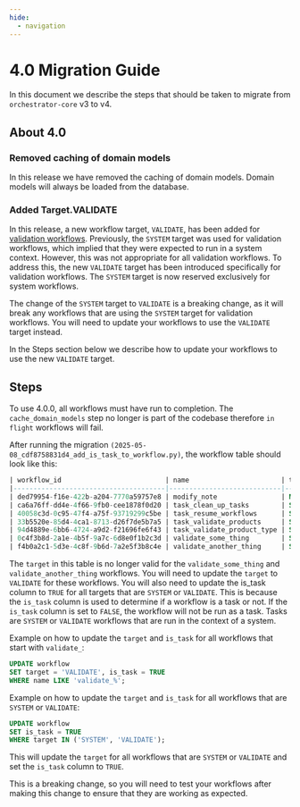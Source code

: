 ```yaml
---
hide:
  - navigation
---
```


# 4.0 Migration Guide

In this document we describe the steps that should be taken to migrate from `orchestrator-core` v3 to v4.

## About 4.0

### Removed caching of domain models

In this release we have removed the caching of domain models. Domain models will always be loaded from the database.

### Added Target.VALIDATE

In this release, a new workflow target, `VALIDATE`, has been added
for [validation workflows](../architecture/application/workflow.md#validate).
Previously, the `SYSTEM` target was used for validation workflows, which implied that they were expected to run in a
system context. However, this was not appropriate for all validation workflows.
To address this, the new `VALIDATE` target has been introduced specifically for validation workflows. The `SYSTEM`
target is now reserved exclusively for system workflows.

The change of the `SYSTEM` target to `VALIDATE` is a breaking change, as it will break any workflows that are using the
`SYSTEM` target for validation workflows. You will need to update your workflows to use the `VALIDATE` target instead.

In the Steps section below we describe how to update your workflows to use the new `VALIDATE` target.

## Steps

To use 4.0.0, all workflows must have run to completion. The `cache_domain_models` step no longer is part of the codebase
therefore `in flight` workflows will fail.

After running the migration `(2025-05-08_cdf8758831d4_add_is_task_to_workflow.py)`, the workflow table should look like this:

```sql
| workflow_id                          | name                       | target | is_task | description                                                             | created_at                        | deleted_at |
|--------------------------------------|----------------------------|--------|---------|-------------------------------------------------------------------------|-----------------------------------|------------|
| ded79954-f16e-422b-a204-7770a59757e8 | modify_note                | MODIFY | FALSE   | Modify Note                                                             | 2025-05-01 09:57:28.033504 +00:00 | <null>     |
| ca6a76ff-dd4e-4f66-9fb0-cee1878f0d20 | task_clean_up_tasks        | SYSTEM | FALSE   | Clean up old tasks                                                      | 2025-05-01 09:57:28.033504 +00:00 | <null>     |
| 40058c3d-0c95-47f4-a75f-93719299c5be | task_resume_workflows      | SYSTEM | FALSE   | Resume all workflows that are stuck on tasks with the status 'waiting'  | 2025-05-01 09:57:28.033504 +00:00 | <null>     |
| 33b5520e-85d4-4ca1-8713-d26f7de5b7a5 | task_validate_products     | SYSTEM | FALSE   | Validate products                                                       | 2025-05-01 09:57:28.033504 +00:00 | <null>     |
| 94d4889e-6bb6-4724-a9d2-f21696fe6f43 | task_validate_product_type | SYSTEM | FALSE   | Validate all subscriptions of Product Type                              | 2025-05-01 09:57:28.033504 +00:00 | <null>     |
| 0c4f3b8d-2a1e-4b5f-9a7c-6d8e0f1b2c3d | validate_some_thing        | SYSTEM | FALSE   | Validate The thing                                                      | 2025-05-01 09:57:28.033504 +00:00 | <null>     |
| f4b0a2c1-5d3e-4c8f-9b6d-7a2e5f3b8c4e | validate_another_thing     | SYSTEM | FALSE   | Validate Another thing                                                  | 2025-05-01 09:57:28.033504 +00:00 | <null>     |
```

The `target` in this table is no longer valid for the `validate_some_thing` and `validate_another_thing`
workflows. You will need to update the `target` to `VALIDATE` for these workflows. You will also need to update the
is_task column to `TRUE` for all targets that are `SYSTEM` or `VALIDATE`. This is because the `is_task` column is used to
determine if a workflow is a task or not. If the `is_task` column is set to `FALSE`, the workflow will not be run as a task.
Tasks are `SYSTEM` or `VALIDATE` workflows that are run in the context of a system.

Example on how to update the `target` and `is_task` for all workflows that start with `validate_`:

```sql
UPDATE workflow
SET target = 'VALIDATE', is_task = TRUE
WHERE name LIKE 'validate_%';
```

Example on how to update the `target` and `is_task` for all workflows that are `SYSTEM` or `VALIDATE`:

```sql
UPDATE workflow
SET is_task = TRUE
WHERE target IN ('SYSTEM', 'VALIDATE');
```

This will update the `target` for all workflows that are `SYSTEM` or `VALIDATE` and set the `is_task` column to `TRUE`.

This is a breaking change, so you will need to test your workflows after making this change to ensure that they are
working as expected.
